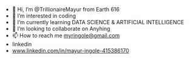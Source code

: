 - 👋 Hi, I’m @TrillionaireMayur from Earth 616
- 👀 I’m interested in coding
- 🌱 I’m currently learning DATA SCIENCE & ARTIFICIAL INTELLIGENCE
- 💞️ I’m looking to collaborate on Anyhing 
- 📫 How to reach me myringole@gmail.com
- linkedin
- www.linkedin.com/in/mayur-ingole-415386170

<!---
TrillionaireMayur/TrillionaireMayur is a ✨ special ✨ repository because its `README.md` (this file) appears on your GitHub profile.
You can click the Preview link to take a look at your changes.
--->
